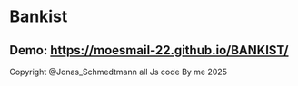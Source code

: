 # Bankist
## Demo: https://moesmail-22.github.io/BANKIST/
Copyright @Jonas_Schmedtmann all Js code By me 2025


